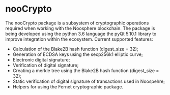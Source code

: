 # nooCrypto

The nooCrypto package is a subsystem of cryptographic operations required when working with the Noosphere blockchain.
The package is being developed using the python 3.6 language the pyQt 5.10.1 library to improve integration within the ecosystem.
Current supported features:
- Calculation of the Blake2B hash function (digest_size = 32);
- Generation of ECDSA keys using the secp256k1 elliptic curve;
- Electronic digital signature;
- Verification of digital signature;
- Creating a merkle tree using the Blake2B hash function (digest_size = 32);
- Static verification of digital signature of transactions used in Noospehre;
- Helpers for using the Fernet cryptographic package.